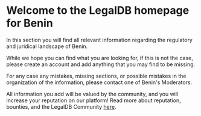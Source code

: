 <!-- TITLE: Benin -->
<!-- SUBTITLE: Welcome to the legalDB home of Benin -->

# Welcome to the LegalDB homepage for Benin

In this section you will find all relevant information regarding the regulatory and juridical landscape of Benin.

While we hope you can find what you are looking for, if this is not the case, please create an account and add anything that you may find to be missing.

For any case any mistakes, missing sections, or possible mistakes in the organization of the information, please contact one of Benin's Moderators.

All information you add will be valued by the community, and you will increase your reputation on our platform! Read more about reputation, bounties, and the LegalDB Community [here](http://legaldb.herokuapp.com/legaldb/community).

